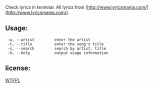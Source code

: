 

Check lyrics in terminal.
All lyrics from [http://www.lyricsmania.com/](http://www.lyricsmania.com/).

Usage:
--------
     -a, --artist         enter the artist
     -t, --title          enter the song's title
     -s, --search         search by artist, title
     -h, --help           output usage information

license:
--------
[WTFPL](http://www.wtfpl.net/)
